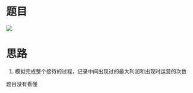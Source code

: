 # 题目

![](pics/230305-1599/img-2023-03-05-13-08-30.png)

# 思路

1. 模拟完成整个接待的过程，记录中间出现过的最大利润和出现时运营的次数

题目没有看懂